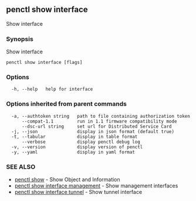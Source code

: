 ## penctl show interface

Show interface

### Synopsis


Show interface

```
penctl show interface [flags]
```

### Options

```
  -h, --help   help for interface
```

### Options inherited from parent commands

```
  -a, --authtoken string   path to file containing authorization token
      --compat-1.1         run in 1.1 firmware compatibility mode
      --dsc-url string     set url for Distributed Service Card
  -j, --json               display in json format (default true)
  -t, --tabular            display in table format
      --verbose            display penctl debug log
  -v, --version            display version of penctl
  -y, --yaml               display in yaml format
```

### SEE ALSO
* [penctl show](penctl_show.md)	 - Show Object and Information
* [penctl show interface management](penctl_show_interface_management.md)	 - Show management interfaces
* [penctl show interface tunnel](penctl_show_interface_tunnel.md)	 - Show tunnel interface

